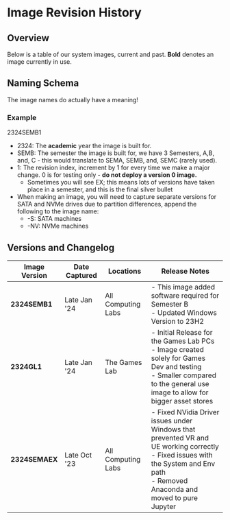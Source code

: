 # Image Revision History

## Overview
Below is a table of our system images, current and past. **Bold** denotes an image currently in use.

## Naming Schema
The image names do actually have a meaning!

### Example
2324SEMB1
* 2324: The **academic** year the image is built for.
* SEMB: The semester the image is built for, we have 3 Semesters, A,B, and, C - this would translate to SEMA, SEMB, and, SEMC (rarely used).
* 1: The revision index, increment by 1 for every time we make a major change. 0 is for testing only - **do not deploy a version 0 image.** 
  * Sometimes you will see EX; this means lots of versions have taken place in a semester, and this is the final silver bullet
* When making an image, you will need to capture separate versions for SATA and NVMe drives due to partition differences, append the following to the image name:
  * -S: SATA machines
  * -NV: NVMe machines

## Versions and Changelog
| Image Version  | Date Captured | Locations          | Release Notes                                                                                                                                                                          |
|----------------|---------------|--------------------|----------------------------------------------------------------------------------------------------------------------------------------------------------------------------------------|
| **2324SEMB1**  | Late Jan '24  | All Computing Labs | - This image added software required for Semester B<br/>- Updated Windows Version to 23H2                                                                                              |
| **2324GL1**    | Late Jan '24  | The Games Lab      | - Initial Release for the Games Lab PCs<br/>- Image created solely for Games Dev and testing<br/>- Smaller compared to the general use image to allow for bigger asset stores          |
| **2324SEMAEX** | Late Oct '23  | All Computing Labs | - Fixed NVidia Driver issues under Windows that prevented VR and UE working correctly<br/>- Fixed issues with the System and Env path<br/>- Removed Anaconda and moved to pure Jupyter |
